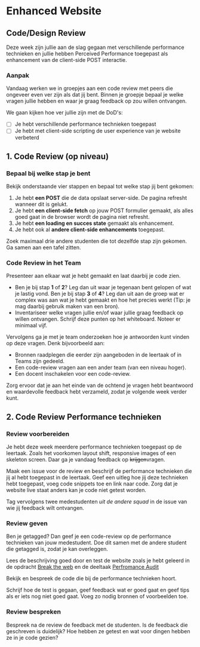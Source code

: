 # Enhanced Website


## Code/Design Review
Deze week zijn jullie aan de slag gegaan met verschillende performance technieken en jullie hebben Perceived Performance toegepast als enhancement van de client-side POST interactie.

### Aanpak  

Vandaag werken we in groepjes aan een code review met peers die ongeveer even ver zijn als dat jij bent. Binnen je groepje bepaal je welke vragen jullie hebben en waar je graag feedback op zou willen ontvangen.  

We gaan kijken hoe ver jullie zijn met de DoD's:
- [ ] Je hebt verschillende performance technieken toegepast
- [ ] Je hebt met client-side scripting de user experience van je website verbeterd

## 1. Code Review (op niveau)  

### Bepaal bij welke stap je bent  

Bekijk onderstaande vier stappen en bepaal tot welke stap jij bent gekomen:  

1. Je hebt **een POST** die de data opslaat server-side. De pagina refresht wanneer dit is gelukt.   
1. Je hebt **een client-side fetch** op jouw POST formulier gemaakt, als alles goed gaat in de browser wordt de pagina niet refresht.
3. Je hebt **een loading en succes state** gemaakt als enhancement.  
5. Je hebt ook al **andere client-side enhancements** toegepast. 

Zoek maximaal drie andere studenten die tot dezelfde stap zijn gekomen. Ga samen aan een tafel zitten.


### Code Review in het Team  

Presenteer aan elkaar wat je hebt gemaakt en laat daarbij je code zien.  

- Ben je bij stap **1** of **2**? Leg dan uit waar je tegenaan bent gelopen of wat je lastig vond. Ben je bij stap **3** of **4**? Leg dan uit aan de groep wat er complex was aan wat je hebt gemaakt en hoe het precies werkt (Tip: je mag daarbij gebruik maken van een bron).  
- Inventariseer welke vragen jullie en/of waar jullie graag feedback op willen ontvangen. Schrijf deze punten op het whiteboard. Noteer er minimaal vijf. 

Vervolgens ga je met je team onderzoeken hoe je antwoorden kunt vinden op deze vragen. Denk bijvoorbeeld aan:  

- Bronnen raadplegen die eerder zijn aangeboden in de leertaak of in Teams zijn gedeeld.  
- Een code-review vragen aan een ander team (van een niveau hoger).  
- Een docent inschakelen voor een code-review.  

Zorg ervoor dat je aan het einde van de ochtend je vragen hebt beantwoord en waardevolle feedback hebt verzameld, zodat je volgende week verder kunt.  

## 2. Code Review Performance technieken

### Review voorbereiden

Je hebt deze week meerdere performance technieken toegepast op de leertaak. Zoals het voorkomen layout shift, responsive images of een skeleton screen. Daar ga je vandaag feedback op ~~krijgen~~vragen. 

Maak een issue voor de review en beschrijf de performance technieken die jij al hebt toegepast in de leertaak. Geef een uitleg hoe jij deze technieken hebt toegepast, voeg code snippets toe en link naar code. Zorg dat je website live staat anders kan je code niet getest worden.

Tag vervolgens twee medestudenten _uit de andere squad_ in de issue van wie jij feedback wilt ontvangen. 


### Review geven

Ben je getagged? Dan geef je een code-review op de performance technieken van jouw medestudent. Doe dit samen met de andere student die getagged is, zodat je kan overleggen.

Lees de beschrijving goed door en test de website zoals je hebt geleerd in de opdracht [Break the web](https://github.com/fdnd-task/user-experience-enhanced-website/blob/main/docs/performance.md) en de deeltaak [Perfromance Audit](https://github.com/fdnd-task/performance-audit) 

Bekijk en bespreek de code die bij de performance technieken hoort. 

Schrijf hoe de test is gegaan, geef feedback wat er goed gaat en geef tips als er iets nog niet goed gaat. Voeg zo nodig bronnen of voorbeelden toe.


### Review bespreken

Bespreek na de review de feedback met de studenten. Is de feedback die geschreven is duidelijk? Hoe hebben ze getest en wat voor dingen hebben ze in je code gezien?


